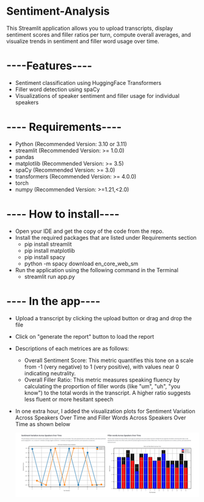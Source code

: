# Sentiment-Analysis
This Streamlit application allows you to upload transcripts, display sentiment scores and filler ratios per turn, compute overall averages, and visualize trends in sentiment and filler word usage over time. 

# ----Features---- #
- Sentiment classification using HuggingFace Transformers
- Filler word detection using spaCy
- Visualizations of speaker sentiment and filler usage for individual speakers

# ---- Requirements---- #

- Python (Recommended Version: 3.10 or 3.11)
- streamlit (Recommended Version: >= 1.0.0)
- pandas
- matplotlib (Recommended Version: >= 3.5)
- spaCy (Recommended Version: >= 3.0)
- transformers (Recommended Version: >= 4.0.0)
- torch
- numpy (Recommended Version: >=1.21,<2.0)


# ---- How to install---- #
- Open your IDE and get the copy of the code from the repo.
- Install the required packages that are listed under Requirements section
    - pip install streamlit
    - pip install matplotlib
    - pip install spacy
    - python -m spacy download en_core_web_sm    
- Run the application using the following command in the Terminal
    - streamlit run app.py

# ---- In the app---- #
- Upload a transcript by clicking the upload button or drag and drop the file
- Click on "generate the report" button to load the report
- Descriptions of each metrices are as follows:
    - Overall Sentiment Score: This metric quantifies this tone on a scale from -1 (very negative) to 1 (very positive), with values near 0 indicating neutrality.                      
    - Overall Filler Ratio: This metric measures speaking fluency by calculating the proportion of filler words (like "um", "uh", "you know") to the total words in the transcript. A higher ratio suggests less fluent or more hesitant speech

- In one extra hour, I added the visualization plots for Sentiment Variation Across Speakers Over Time and Filler Words Across Speakers Over Time as shown below

  ![Screenshot of app](Dashboard-screenshots/image3.jpg)
